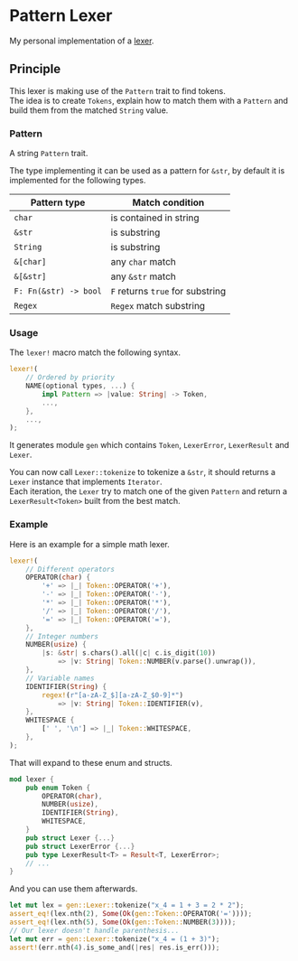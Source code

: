 # Pattern Lexer

My personal implementation of a [lexer](https://en.wikipedia.org/wiki/Lexical_analysis).

## Principle

This lexer is making use of the `Pattern` trait to find tokens. \
The idea is to create `Tokens`, explain how to match them with a `Pattern` and build them from the matched `String` value.

### Pattern

A string `Pattern` trait.

The type implementing it can be used as a pattern for `&str`,
by default it is implemented for the following types.

| Pattern type          | Match condition                         |
|-----------------------|-----------------------------------------|
| `char`                | is contained in string                  |
| `&str`                | is substring                            |
| `String`              | is substring                            |
| `&[char]`             | any `char` match                        |
| `&[&str]`             | any `&str` match                        |
| `F: Fn(&str) -> bool` | `F` returns `true` for substring        |
| `Regex`               | `Regex` match substring                 |

### Usage

The `lexer!` macro match the following syntax.

```rust 
lexer!(
    // Ordered by priority
    NAME(optional types, ...) {
        impl Pattern => |value: String| -> Token,
        ...,
    },
    ...,
);
```

It generates module `gen` which contains `Token`, `LexerError`, `LexerResult` and `Lexer`.

You can now call `Lexer::tokenize` to tokenize a `&str`,
it should returns a `Lexer` instance that implements `Iterator`. \
Each iteration, the `Lexer` try to match one of the given `Pattern` and return a `LexerResult<Token>` built from the best match.

### Example

Here is an example for a simple math lexer.

```rust
lexer!(
    // Different operators
    OPERATOR(char) {
        '+' => |_| Token::OPERATOR('+'),
        '-' => |_| Token::OPERATOR('-'),
        '*' => |_| Token::OPERATOR('*'),
        '/' => |_| Token::OPERATOR('/'),
        '=' => |_| Token::OPERATOR('='),
    },
    // Integer numbers
    NUMBER(usize) {
        |s: &str| s.chars().all(|c| c.is_digit(10))
            => |v: String| Token::NUMBER(v.parse().unwrap()),
    },
    // Variable names
    IDENTIFIER(String) {
        regex!(r"[a-zA-Z_$][a-zA-Z_$0-9]*")
            => |v: String| Token::IDENTIFIER(v),
    },
    WHITESPACE {
        [' ', '\n'] => |_| Token::WHITESPACE,
    },
);
```

That will expand to these enum and structs.

```rust
mod lexer {
    pub enum Token {
        OPERATOR(char),
        NUMBER(usize),
        IDENTIFIER(String),
        WHITESPACE,
    }
    pub struct Lexer {...}
    pub struct LexerError {...}
    pub type LexerResult<T> = Result<T, LexerError>;
    // ...
}
```

And you can use them afterwards.

```rust
let mut lex = gen::Lexer::tokenize("x_4 = 1 + 3 = 2 * 2");
assert_eq!(lex.nth(2), Some(Ok(gen::Token::OPERATOR('='))));
assert_eq!(lex.nth(5), Some(Ok(gen::Token::NUMBER(3))));
// Our lexer doesn't handle parenthesis...
let mut err = gen::Lexer::tokenize("x_4 = (1 + 3)");
assert!(err.nth(4).is_some_and(|res| res.is_err()));
```
